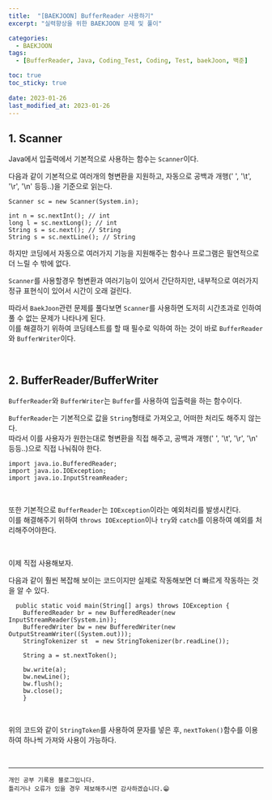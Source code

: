 ```yaml
---
title:  "[BAEKJOON] BufferReader 사용하기"
excerpt: "실력향상을 위한 BAEKJOON 문제 및 풀이"

categories:
  - BAEKJOON
tags:
  - [BufferReader, Java, Coding_Test, Coding, Test, baekJoon, 백준]

toc: true
toc_sticky: true
 
date: 2023-01-26
last_modified_at: 2023-01-26
---
```


## 1. Scanner

Java에서 입출력에서 기본적으로 사용하는 함수는 `Scanner`이다.  

다음과 같이 기본적으로 여러개의 형변환을 지원하고, 자동으로 공백과 개행(' ', '\t', '\r', '\n' 등등..)을 기준으로 읽는다.

```
Scanner sc = new Scanner(System.in);

int n = sc.nextInt(); // int
long l = sc.nextLong(); // int
String s = sc.next(); // String
String s = sc.nextLine(); // String
````

하지만 코딩에서 자동으로 여러가지 기능을 지원해주는 함수나 프로그램은 필연적으로 더 느릴 수 밖에 없다.  

`Scanner`를 사용할경우 형변환과 여러기능이 있어서 간단하지만, 내부적으로 여러가지 정규 표현식이 있어서 시간이 오래 걸린다.  

따라서 `BaekJoon`관련 문제를 풀다보면 `Scanner`를 사용하면 도저히 시간초과로 인하여 풀 수 없는 문제가 나타나게 된다.  
이를 해결하기 위하여 코딩테스트를 할 때 필수로 익하여 하는 것이 바로 `BufferReader`와 `BufferWriter`이다.

<br>

## 2. BufferReader/BufferWriter  


`BufferReader`와 `BufferWriter`는 `Buffer`를 사용하여 입출력을 하는 함수이다.  

`BufferReader`는 기본적으로 값을 `String`형태로 가져오고, 어떠한 처리도 해주지 않는다.  
따라서 이를 사용자가 원한는대로 형변환을 직접 해주고, 공백과 개행(' ', '\t', '\r', '\n' 등등..)으로 직접 나눠줘야 한다.  



```
import java.io.BufferedReader;
import java.io.IOException;
import java.io.InputStreamReader;
```

<br>

또한 기본적으로 `BufferReader`는 `IOException`이라는 예외처리를 발생시킨다.  
이를 해결해주기 위하여 `throws IOException`이나 `try`와 `catch`를 이용하여 예외를 처리해주어야한다.  


<br>

이제 직접 사용해보자.  

다음과 같이 훨씬 복잡해 보이는 코드이지만 실제로 작동해보면 더 빠르게 작동하는 것을 알 수 있다.

```
  public static void main(String[] args) throws IOException {
    BufferedReader br = new BufferedReader(new InputStreamReader(System.in));
    BufferedWriter bw = new BufferedWriter(new OutputStreamWriter((System.out)));
    StringTokenizer st  = new StringTokenizer(br.readLine());

    String a = st.nextToken();

    bw.write(a);
    bw.newLine();
    bw.flush();
    bw.close();
    }
```
<br>

위의 코드와 같이 `StringToken`를 사용하여 문자를 넣은 후, `nextToken()`함수를 이용하여 하나씩 가져와 사용이 가능하다.

<br>

***
    개인 공부 기록용 블로그입니다.
    틀리거나 오류가 있을 경우 제보해주시면 감사하겠습니다.😁